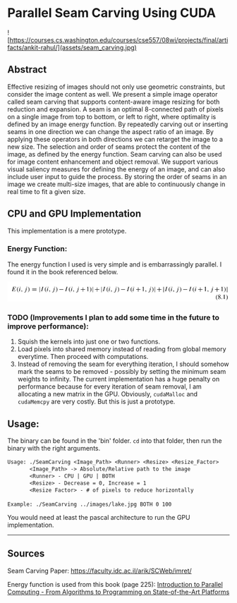 # Parallel Seam Carving Using CUDA

![https://courses.cs.washington.edu/courses/cse557/08wi/projects/final/artifacts/ankit-rahul/](assets/seam_carving.jpg)

## Abstract
Effective resizing of images should not only use geometric constraints, but consider the image content as well. We present a simple image operator called seam carving that supports content-aware image resizing for both reduction and expansion. A seam is an optimal 8-connected path of pixels on a single image from top to bottom, or left to right, where optimality is defined by an image energy function. By repeatedly carving out or inserting seams in one direction we can change the aspect ratio of an image. By applying these operators in both directions we can retarget the image to a new size. The selection and order of seams protect the content of the image, as defined by the energy function. Seam carving can also be used for image content enhancement and object removal. We support various visual saliency measures for defining the energy of an image, and can also include user input to guide the process. By storing the order of seams in an image we create multi-size images, that are able to continuously change in real time to fit a given size.

## CPU and GPU Implementation

This implementation is a mere prototype. 

### Energy Function:
The energy function I used is very simple and is embarrassingly parallel. I found it in the book referenced below.

![Energy Function](assets/ef.png)

### TODO (Improvements I plan to add some time in the future to improve performance):
1. Squish the kernels into just one or two functions.
2. Load pixels into shared memory instead of reading from global memory everytime. Then proceed with computations.
3. Instead of removing the seam for everything iteration, I should somehow mark the seams to be removed - possibly by setting the minimum seam weights to infinity. The current implementation has a huge penalty on performance because for every iteration of seam removal, I am allocating a new matrix in the GPU. Obviously, `cudaMalloc` and `cudaMemcpy` are very costly. But this is just a prototype.

## Usage:

The binary can be found in the 'bin' folder. `cd` into that folder, then run the binary with the right arguments.

```
Usage: ./SeamCarving <Image_Path> <Runner> <Resize> <Resize_Factor>
       <Image_Path> -> Absolute/Relative path to the image
       <Runner> - CPU | GPU | BOTH
       <Resize> - Decrease = 0, Increase = 1
       <Resize Factor> - # of pixels to reduce horizontally

Example: ./SeamCarving ../images/lake.jpg BOTH 0 100

```

You would need at least the pascal architecture to run the GPU implementation. 

 ---
## Sources
Seam Carving Paper: https://faculty.idc.ac.il/arik/SCWeb/imret/

Energy function is used from this book (page 225): [Introduction to Parallel Computing - From Algorithms to Programming on State-of-the-Art Platforms](https://link.springer.com/book/10.1007/978-3-319-98833-7)